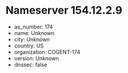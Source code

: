 # Nameserver 154.12.2.9

* as_number: 174
* name: Unknown
* city: Unknown
* country: US
* organization: COGENT-174
* version: Unknown
* dnssec: false
